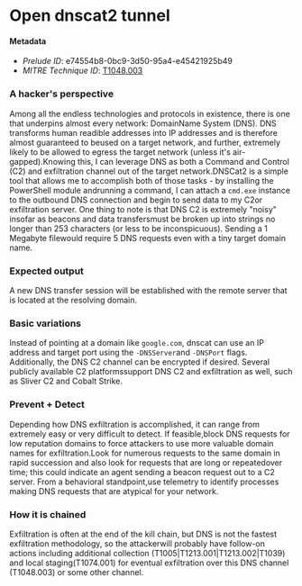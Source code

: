 
# Open dnscat2 tunnel

#### Metadata

- *Prelude ID*: e74554b8-0bc9-3d50-95a4-e45421925b49
- *MITRE Technique ID*: [T1048.003](https://attack.mitre.org/techniques/T1048/003)

### A hacker's perspective

Among all the endless technologies and protocols in existence, there is one that underpins almost every network: DomainName System (DNS). DNS transforms human readible addresses into IP addresses and is therefore almost guaranteed to beused on a target network, and further, extremely likely to be allowed to egress the target network (unless it's air-gapped).Knowing this, I can leverage DNS as both a Command and Control (C2) and exfiltration channel out of the target network.DNSCat2 is a simple tool that allows me to accomplish both of those tasks - by installing the PowerShell module andrunning a command, I can attach a `cmd.exe` instance to the outbound DNS connection and begin to send data to my C2or exfiltration server. One thing to note is that DNS C2 is extremely "noisy" insofar as beacons and data transfersmust be broken up into strings no longer than 253 characters (or less to be inconspicuous). Sending a 1 Megabyte filewould require 5 DNS requests even with a tiny target domain name.

### Expected output

A new DNS transfer session will be established with the remote server that is located at the resolving domain.

### Basic variations

Instead of pointing at a domain like `google.com`, dnscat can use an IP address and target port using the `-DNSServer`and `-DNSPort` flags. Additionally, the DNS C2 channel can be encrypted if desired. Several publicly available C2 platformssupport DNS C2 and exfiltration as well, such as Sliver C2 and Cobalt Strike.

### Prevent + Detect

Depending how DNS exfiltration is accomplished, it can range from extremely easy or very difficult to detect. If feasible,block DNS requests for low reputation domains to force attackers to use more valuable domain names for exfiltration.Look for numerous requests to the same domain in rapid succession and also look for requests that are long or repeatedover time; this could indicate an agent sending a beacon request out to a C2 server. From a behavioral standpoint,use telemetry to identify processes making DNS requests that are atypical for your network.

### How it is chained

Exfiltration is often at the end of the kill chain, but DNS is not the fastest exfiltration methodology, so the attackerwill probably have follow-on actions including additional collection (T1005|T1213.001|T1213.002|T1039) and local staging(T1074.001) for eventual exfiltration over this DNS channel (T1048.003) or some other channel.
